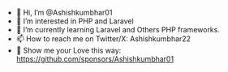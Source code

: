 - 👋 Hi, I’m @Ashishkumbhar01
- 👀 I’m interested in PHP and Laravel
- 🌱 I’m currently learning Laravel and Others PHP frameworks.
- 📫 How to reach me on Twitter/X: Ashishkumbhar22
- 💞 Show me your Love this way: https://github.com/sponsors/Ashishkumbhar01

<!---
Ashishkumbhar01/Ashishkumbhar01 is a ✨ special ✨ repository because its `README.md` (this file) appears on your GitHub profile.
You can click the Preview link to take a look at your changes.
--->

